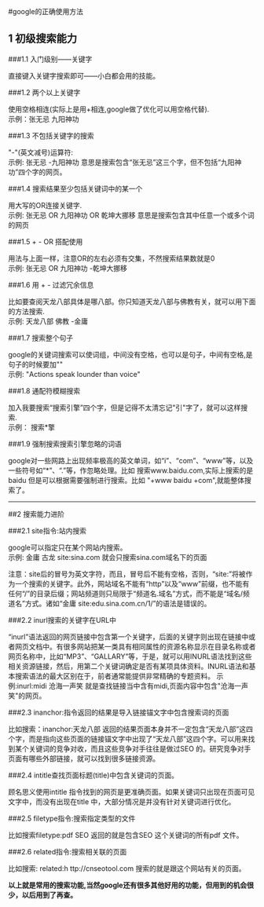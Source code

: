 #google的正确使用方法


## 1 初级搜索能力

###1.1 入门级别——关键字

直接键入关键字搜索即可——小白都会用的技能。


###1.2 两个以上关键字

使用空格相连(实际上是用+相连,google做了优化可以用空格代替).   
示例：张无忌 九阳神功

###1.3 不包括关键字的搜索

"-"(英文减号)运算符:   
示例: 张无忌 -九阳神功 意思是搜索包含“张无忌”这三个字，但不包括“九阳神功”四个字的网页。

###1.4 搜索结果至少包括关键词中的某一个

用大写的OR连接关键字.   
示例: 张无忌 OR 九阳神功 OR 乾坤大挪移 意思是搜索包含其中任意一个或多个词的网页

###1.5 + - OR 搭配使用

用法与上面一样，注意OR的左右必须有交集，不然搜索结果数就是0   
示例: 张无忌 OR 九阳神功 -乾坤大挪移

###1.6 用 + - 过滤冗余信息 

比如要查阅天龙八部具体是哪八部。你只知道天龙八部与佛教有关，就可以用下面的方法搜索.   
示例: 天龙八部 佛教 -金庸

###1.7 搜索整个句子

google的关键词搜索可以使词组，中间没有空格，也可以是句子，中间有空格,是句子的时候要加""  
示例: "Actions speak lounder than voice"

###1.8 通配符模糊搜索

加入我要搜索“搜索引擎”四个字，但是记得不太清忘记"引"字了，就可以这样搜索.   
示例： 搜索*擎

###1.9 强制搜索搜索引擎忽略的词语

google对一些网路上出现频率极高的英文单词，如“i”、“com”、“www”等，以及一些符号如“*”、“.”等，作忽略处理。比如 搜索www.baidu.com,实际上搜索的是 baidu
但是可以根据需要强制进行搜索。比如 "+www baidu +com",就能整体搜索了。


<hr>
##2 搜索能力进阶

###2.1 site指令:站内搜索

google可以指定只在某个网站内搜索。   
示例: 金庸 古龙 site:sina.com  就会只搜索sina.com域名下的页面   

注意：site后的冒号为英文字符，而且，冒号后不能有空格，否则，“site:”将被作为一个搜索的关键字。此外，网站域名不能有“http”以及“www”前缀，也不能有任何“/”的目录后缀；网站频道则只局限于“频道名.域名”方式，而不能是“域名/频道名”方式。诸如“金庸 site:edu.sina.com.cn/1/”的语法是错误的。

###2.2 inurl搜索的关键字在URL中

“inurl”语法返回的网页链接中包含第一个关键字，后面的关键字则出现在链接中或者网页文档中。有很多网站把某一类具有相同属性的资源名称显示在目录名称或者网页名称中，比如“MP3”、“GALLARY”等，于是，就可以用INURL语法找到这些相关资源链接，然后，用第二个关键词确定是否有某项具体资料。INURL语法和基本搜索语法的最大区别在于，前者通常能提供非常精确的专题资料。
示例:inurl:midi 沧海一声笑 就是查找链接当中含有midi,页面内容中包含"沧海一声笑"的网页。

###2.3 inanchor:指令返回的结果是导入链接锚文字中包含搜索词的页面

比如搜索：inanchor:天龙八部 返回的结果页面本身并不一定包含“天龙八部”这四个字，而是指向这些页面的链接锚文字中出现了“天龙八部”这四个字。可以用来找到某个关键词的竞争对收，而且这些竞争对手往往是做过SEO 的。研究竞争对手页面有哪些外部链接，就可以找到很多链接资源。

###2.4 intitle查找页面标题(title)中包含关键词的页面。

顾名思义使用intitle 指令找到的网页是更准确页面。如果关键词只出现在页面可见文字中，而没有出现在title 中，大部分情况是并没有针对关键词进行优化。


###2.5 filetype指令:搜索指定类型的文件

比如搜索filetype:pdf SEO
返回的就是包含SEO 这个关键词的所有pdf 文件。


###2.6 related指令:搜索相关联的页面

比如搜索: related:h ttp://cnseotool.com  搜索的就是跟这个网站有关的页面。



**以上就是常用的搜索功能,当然google还有很多其他好用的功能，但用到的机会很少，以后用到了再查。**
